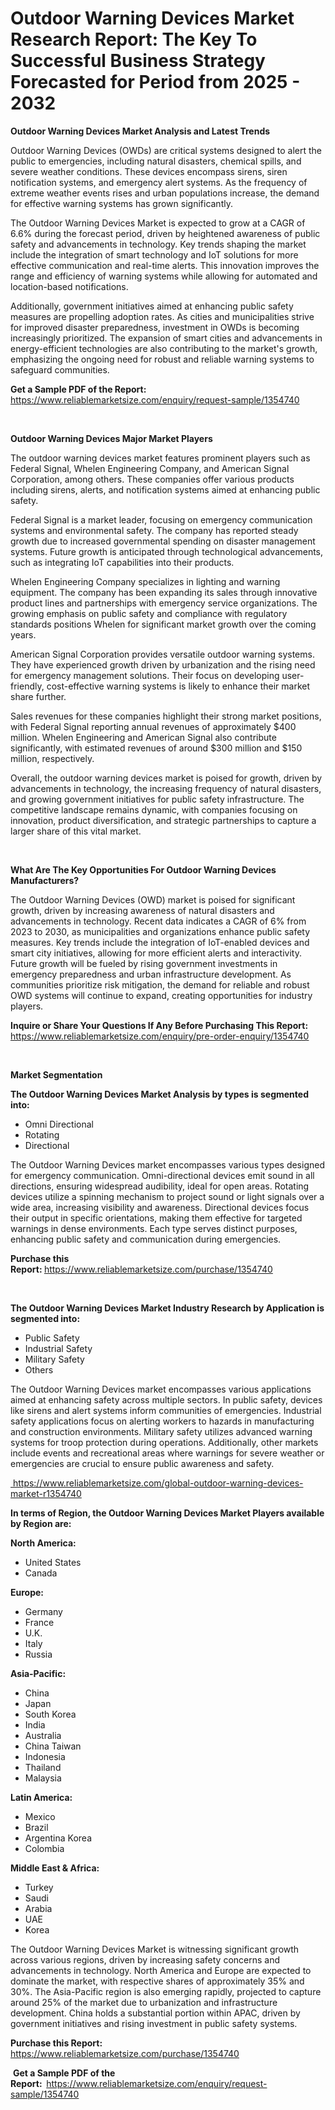 <p><h1>Outdoor Warning Devices Market Research Report: The Key To Successful Business Strategy Forecasted for Period from 2025 - 2032</h1></p><p><strong>Outdoor Warning Devices Market Analysis and Latest Trends</strong></p>
<p><p>Outdoor Warning Devices (OWDs) are critical systems designed to alert the public to emergencies, including natural disasters, chemical spills, and severe weather conditions. These devices encompass sirens, siren notification systems, and emergency alert systems. As the frequency of extreme weather events rises and urban populations increase, the demand for effective warning systems has grown significantly. </p><p>The Outdoor Warning Devices Market is expected to grow at a CAGR of 6.6% during the forecast period, driven by heightened awareness of public safety and advancements in technology. Key trends shaping the market include the integration of smart technology and IoT solutions for more effective communication and real-time alerts. This innovation improves the range and efficiency of warning systems while allowing for automated and location-based notifications.</p><p>Additionally, government initiatives aimed at enhancing public safety measures are propelling adoption rates. As cities and municipalities strive for improved disaster preparedness, investment in OWDs is becoming increasingly prioritized. The expansion of smart cities and advancements in energy-efficient technologies are also contributing to the market's growth, emphasizing the ongoing need for robust and reliable warning systems to safeguard communities.</p></p>
<p><strong>Get a Sample PDF of the Report:&nbsp;</strong> <a href="https://www.reliablemarketsize.com/enquiry/request-sample/1354740?utm_campaign=2034&utm_medium=2&utm_source=Github&utm_content=ia&utm_term=12042025&utm_id=outdoor-warning-devices">https://www.reliablemarketsize.com/enquiry/request-sample/1354740</a></p>
<p>&nbsp;</p>
<p><strong>Outdoor Warning Devices Major Market Players</strong></p>
<p><p>The outdoor warning devices market features prominent players such as Federal Signal, Whelen Engineering Company, and American Signal Corporation, among others. These companies offer various products including sirens, alerts, and notification systems aimed at enhancing public safety.</p><p>Federal Signal is a market leader, focusing on emergency communication systems and environmental safety. The company has reported steady growth due to increased governmental spending on disaster management systems. Future growth is anticipated through technological advancements, such as integrating IoT capabilities into their products.</p><p>Whelen Engineering Company specializes in lighting and warning equipment. The company has been expanding its sales through innovative product lines and partnerships with emergency service organizations. The growing emphasis on public safety and compliance with regulatory standards positions Whelen for significant market growth over the coming years.</p><p>American Signal Corporation provides versatile outdoor warning systems. They have experienced growth driven by urbanization and the rising need for emergency management solutions. Their focus on developing user-friendly, cost-effective warning systems is likely to enhance their market share further.</p><p>Sales revenues for these companies highlight their strong market positions, with Federal Signal reporting annual revenues of approximately $400 million. Whelen Engineering and American Signal also contribute significantly, with estimated revenues of around $300 million and $150 million, respectively.</p><p>Overall, the outdoor warning devices market is poised for growth, driven by advancements in technology, the increasing frequency of natural disasters, and growing government initiatives for public safety infrastructure. The competitive landscape remains dynamic, with companies focusing on innovation, product diversification, and strategic partnerships to capture a larger share of this vital market.</p></p>
<p>&nbsp;</p>
<p><strong>What Are The Key Opportunities For Outdoor Warning Devices Manufacturers?</strong></p>
<p><p>The Outdoor Warning Devices (OWD) market is poised for significant growth, driven by increasing awareness of natural disasters and advancements in technology. Recent data indicates a CAGR of 6% from 2023 to 2030, as municipalities and organizations enhance public safety measures. Key trends include the integration of IoT-enabled devices and smart city initiatives, allowing for more efficient alerts and interactivity. Future growth will be fueled by rising government investments in emergency preparedness and urban infrastructure development. As communities prioritize risk mitigation, the demand for reliable and robust OWD systems will continue to expand, creating opportunities for industry players.</p></p>
<p><strong>Inquire or Share Your Questions If Any Before Purchasing This Report:</strong> <a href="https://www.reliablemarketsize.com/enquiry/pre-order-enquiry/1354740?utm_campaign=2034&utm_medium=2&utm_source=Github&utm_content=ia&utm_term=12042025&utm_id=outdoor-warning-devices">https://www.reliablemarketsize.com/enquiry/pre-order-enquiry/1354740</a></p>
<p>&nbsp;</p>
<p><strong>Market Segmentation</strong></p>
<p><strong>The Outdoor Warning Devices Market Analysis by types is segmented into:</strong></p>
<p><ul><li>Omni Directional</li><li>Rotating</li><li>Directional</li></ul></p>
<p><p>The Outdoor Warning Devices market encompasses various types designed for emergency communication. Omni-directional devices emit sound in all directions, ensuring widespread audibility, ideal for open areas. Rotating devices utilize a spinning mechanism to project sound or light signals over a wide area, increasing visibility and awareness. Directional devices focus their output in specific orientations, making them effective for targeted warnings in dense environments. Each type serves distinct purposes, enhancing public safety and communication during emergencies.</p></p>
<p><strong>Purchase this Report:&nbsp;</strong><a href="https://www.reliablemarketsize.com/purchase/1354740?utm_campaign=2034&utm_medium=2&utm_source=Github&utm_content=ia&utm_term=12042025&utm_id=outdoor-warning-devices">https://www.reliablemarketsize.com/purchase/1354740</a></p>
<p>&nbsp;</p>
<p><strong>The Outdoor Warning Devices Market Industry Research by Application is segmented into:</strong></p>
<p><ul><li>Public Safety</li><li>Industrial Safety</li><li>Military Safety</li><li>Others</li></ul></p>
<p><p>The Outdoor Warning Devices market encompasses various applications aimed at enhancing safety across multiple sectors. In public safety, devices like sirens and alert systems inform communities of emergencies. Industrial safety applications focus on alerting workers to hazards in manufacturing and construction environments. Military safety utilizes advanced warning systems for troop protection during operations. Additionally, other markets include events and recreational areas where warnings for severe weather or emergencies are crucial to ensure public awareness and safety.</p></p>
<p><a href="https://www.reliablemarketsize.com/global-outdoor-warning-devices-market-r1354740?utm_campaign=2034&utm_medium=2&utm_source=Github&utm_content=ia&utm_term=12042025&utm_id=outdoor-warning-devices">&nbsp;https://www.reliablemarketsize.com/global-outdoor-warning-devices-market-r1354740</a></p>
<p><strong>In terms of Region, the Outdoor Warning Devices Market Players available by Region are:</strong></p>
<p>
    <p> <strong> North America: </strong>
        <ul>
            <li>United States</li>
            <li>Canada</li>
        </ul>
        </p> 
    <p> <strong> Europe: </strong>
        <ul>
            <li>Germany</li>
            <li>France</li>
            <li>U.K.</li>
            <li>Italy</li>
            <li>Russia</li>
        </ul>
        </p> 
    <p> <strong> Asia-Pacific: </strong>
        <ul>
            <li>China</li>
            <li>Japan</li>
            <li>South Korea</li>
            <li>India</li>
            <li>Australia</li>
            <li>China Taiwan</li>
            <li>Indonesia</li>
            <li>Thailand</li>
            <li>Malaysia</li>
        </ul>
        </p> 
    <p> <strong> Latin America: </strong>
        <ul>
            <li>Mexico</li>
            <li>Brazil</li>
            <li>Argentina Korea</li>
            <li>Colombia</li>
        </ul>
        </p> 
    <p> <strong> Middle East & Africa: </strong>
        <ul>
            <li>Turkey</li>
            <li>Saudi</li>
            <li>Arabia</li>
            <li>UAE</li>
            <li>Korea</li>
        </ul>
    </p>
    </p>
<p><p>The Outdoor Warning Devices Market is witnessing significant growth across various regions, driven by increasing safety concerns and advancements in technology. North America and Europe are expected to dominate the market, with respective shares of approximately 35% and 30%. The Asia-Pacific region is also emerging rapidly, projected to capture around 25% of the market due to urbanization and infrastructure development. China holds a substantial portion within APAC, driven by government initiatives and rising investment in public safety systems.</p></p>
<p><strong>Purchase this Report: </strong><a href="https://www.reliablemarketsize.com/purchase/1354740?utm_campaign=2034&utm_medium=2&utm_source=Github&utm_content=ia&utm_term=12042025&utm_id=outdoor-warning-devices">https://www.reliablemarketsize.com/purchase/1354740</a></p>
<p>&nbsp;<strong>Get a Sample PDF of the Report:&nbsp;&nbsp;</strong><a href="https://www.reliablemarketsize.com/enquiry/request-sample/1354740?utm_campaign=2034&utm_medium=2&utm_source=Github&utm_content=ia&utm_term=12042025&utm_id=outdoor-warning-devices">https://www.reliablemarketsize.com/enquiry/request-sample/1354740</a></p>
<p><strong></strong></p>
<p><p></p><p></p><p></p></p>